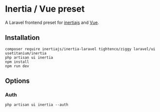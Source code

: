 # Inertia / Vue preset

A Laravel frontend preset for [inertiajs](https://inertiajs.com/) and [Vue](https://vuejs.org/).

## Installation

```
composer require inertiajs/inertia-laravel tightenco/ziggy laravel/ui usetitanium/inertia
php artisan ui inertia
npm install
npm run dev
```

## Options

### Auth

```
php artisan ui inertia --auth
```
